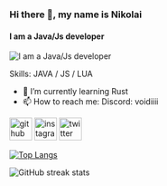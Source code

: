 ### Hi there 👋, my name is Nikolai
#### I am a Java/Js developer 
![I am a Java/Js developer ]([https://cdn.discordapp.com/attachments/1039943219473035394/1123125750254542960/Voidii-3.webp](https://cdn.discordapp.com/attachments/1016587698582073374/1139075921316417606/20230810_090055.jpg))


Skills: JAVA / JS / LUA

- 🌱 I’m currently learning Rust 
- 📫 How to reach me: Discord: voidiiii 


[<img src='https://cdn.jsdelivr.net/npm/simple-icons@3.0.1/icons/github.svg' alt='github' height='40'>](https://github.com/void6670)  [<img src='https://cdn.jsdelivr.net/npm/simple-icons@3.0.1/icons/instagram.svg' alt='instagram' height='40'>](https://www.instagram.com/void6670/)  [<img src='https://cdn.jsdelivr.net/npm/simple-icons@3.0.1/icons/twitter.svg' alt='twitter' height='40'>](https://twitter.com/void6670)  

[![Top Langs](https://github-readme-stats.vercel.app/api/top-langs/?username=void6670)](https://github.com/anuraghazra/github-readme-stats)

![GitHub streak stats](https://streak-stats.demolab.com/?user=void6670)  

